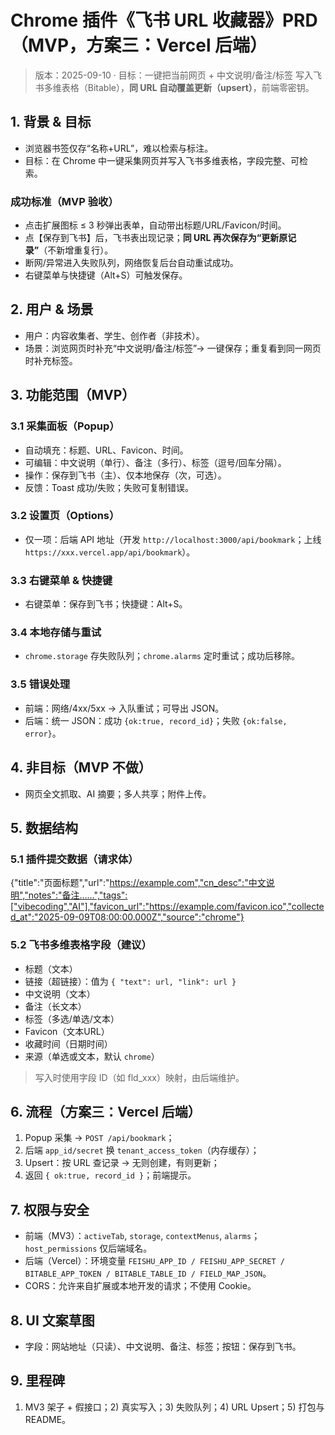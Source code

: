 # Chrome 插件《飞书 URL 收藏器》PRD（MVP，方案三：Vercel 后端）
> 版本：2025-09-10 · 目标：一键把当前网页 + 中文说明/备注/标签 写入飞书多维表格（Bitable），**同 URL 自动覆盖更新（upsert）**，前端零密钥。

## 1. 背景 & 目标
- 浏览器书签仅存“名称+URL”，难以检索与标注。
- 目标：在 Chrome 中一键采集网页并写入飞书多维表格，字段完整、可检索。

### 成功标准（MVP 验收）
- 点击扩展图标 ≤ 3 秒弹出表单，自动带出标题/URL/Favicon/时间。
- 点【保存到飞书】后，飞书表出现记录；**同 URL 再次保存为“更新原记录”**（不新增重复行）。
- 断网/异常进入失败队列，网络恢复后台自动重试成功。
- 右键菜单与快捷键（Alt+S）可触发保存。

## 2. 用户 & 场景
- 用户：内容收集者、学生、创作者（非技术）。
- 场景：浏览网页时补充“中文说明/备注/标签”→ 一键保存；重复看到同一网页时补充标签。

## 3. 功能范围（MVP）
### 3.1 采集面板（Popup）
- 自动填充：标题、URL、Favicon、时间。
- 可编辑：中文说明（单行）、备注（多行）、标签（逗号/回车分隔）。
- 操作：保存到飞书（主）、仅本地保存（次，可选）。
- 反馈：Toast 成功/失败；失败可复制错误。

### 3.2 设置页（Options）
- 仅一项：后端 API 地址（开发 `http://localhost:3000/api/bookmark`；上线 `https://xxx.vercel.app/api/bookmark`）。

### 3.3 右键菜单 & 快捷键
- 右键菜单：保存到飞书；快捷键：Alt+S。

### 3.4 本地存储与重试
- `chrome.storage` 存失败队列；`chrome.alarms` 定时重试；成功后移除。

### 3.5 错误处理
- 前端：网络/4xx/5xx → 入队重试；可导出 JSON。
- 后端：统一 JSON：成功 `{ok:true, record_id}`；失败 `{ok:false, error}`。

## 4. 非目标（MVP 不做）
- 网页全文抓取、AI 摘要；多人共享；附件上传。

## 5. 数据结构
### 5.1 插件提交数据（请求体）
{"title":"页面标题","url":"https://example.com","cn_desc":"中文说明","notes":"备注……","tags":["vibecoding","AI"],"favicon_url":"https://example.com/favicon.ico","collected_at":"2025-09-09T08:00:00.000Z","source":"chrome"}

### 5.2 飞书多维表格字段（建议）
- 标题（文本）
- 链接（超链接）：值为 `{ "text": url, "link": url }`
- 中文说明（文本）
- 备注（长文本）
- 标签（多选/单选/文本）
- Favicon（文本URL）
- 收藏时间（日期时间）
- 来源（单选或文本，默认 `chrome`）
> 写入时使用字段 ID（如 fld_xxx）映射，由后端维护。

## 6. 流程（方案三：Vercel 后端）
1) Popup 采集 → `POST /api/bookmark`；
2) 后端 `app_id/secret` 换 `tenant_access_token`（内存缓存）；
3) Upsert：按 URL 查记录 → 无则创建，有则更新；
4) 返回 `{ ok:true, record_id }`；前端提示。

## 7. 权限与安全
- 前端（MV3）：`activeTab`, `storage`, `contextMenus`, `alarms`；`host_permissions` 仅后端域名。
- 后端（Vercel）：环境变量 `FEISHU_APP_ID / FEISHU_APP_SECRET / BITABLE_APP_TOKEN / BITABLE_TABLE_ID / FIELD_MAP_JSON`。
- CORS：允许来自扩展或本地开发的请求；不使用 Cookie。

## 8. UI 文案草图
- 字段：网站地址（只读）、中文说明、备注、标签；按钮：保存到飞书。

## 9. 里程碑
1) MV3 架子 + 假接口；2) 真实写入；3) 失败队列；4) URL Upsert；5) 打包与 README。
